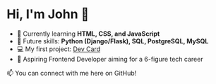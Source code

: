 # Hi, I'm John 👋  

- 🌱 Currently learning **HTML, CSS, and JavaScript**  
- 🔧 Future skills: **Python (Django/Flask), SQL, PostgreSQL, MySQL**  
- 💻 My first project: [Dev Card](https://scriptsmith-by-devndegwa.github.io/dev-card/)  
- 🚀 Aspiring Frontend Developer aiming for a 6-figure tech career  

📫 You can connect with me here on GitHub!
